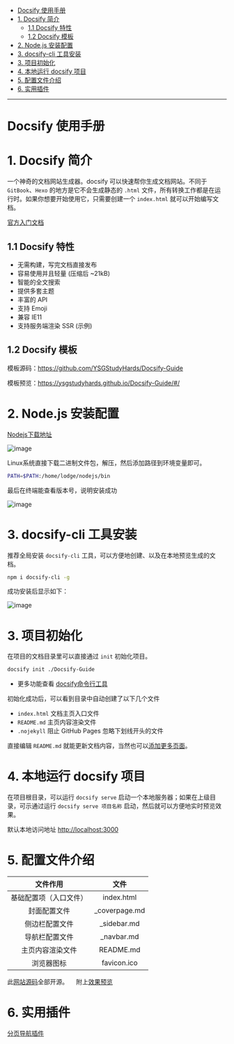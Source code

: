 - [Docsify 使用手册](#docsify-使用手册)
- [1. Docsify 简介](#1-docsify-简介)
  - [1.1 Docsify 特性](#11-docsify-特性)
  - [1.2 Docsify 模板](#12-docsify-模板)
- [2. Node.js 安装配置](#2-nodejs-安装配置)
- [3. docsify-cli 工具安装](#3-docsify-cli-工具安装)
- [3. 项目初始化](#3-项目初始化)
- [4. 本地运行 docsify 项目](#4-本地运行-docsify-项目)
- [5. 配置文件介绍](#5-配置文件介绍)
- [6. 实用插件](#6-实用插件)
---

# Docsify 使用手册

# 1. Docsify 简介

一个神奇的文档网站生成器。docsify 可以快速帮你生成文档网站。不同于 `GitBook`、`Hexo` 的地方是它不会生成静态的 `.html` 文件，所有转换工作都是在运行时。如果你想要开始使用它，只需要创建一个 `index.html` 就可以开始编写文档。

[官方入门文档](https://docsify.js.org/#/zh-cn/)

## 1.1 Docsify 特性

- 无需构建，写完文档直接发布
- 容易使用并且轻量 (压缩后 ~21kB)
- 智能的全文搜索
- 提供多套主题
- 丰富的 API
- 支持 Emoji
- 兼容 IE11
- 支持服务端渲染 SSR (示例)

## 1.2 Docsify 模板

模板源码：<https://github.com/YSGStudyHards/Docsify-Guide>

模板预览：<https://ysgstudyhards.github.io/Docsify-Guide/#/>

# 2. Node.js 安装配置

[Nodejs下载地址](http://nodejs.cn/download/)

![image](https://user-images.githubusercontent.com/26021085/163298955-4ba7fd85-343d-40c6-b78f-40a1110df031.png)

Linux系统直接下载二进制文件包，解压，然后添加路径到环境变量即可。

``` bash
PATH=$PATH:/home/lodge/nodejs/bin
```

最后在终端能查看版本号，说明安装成功

![image](https://user-images.githubusercontent.com/26021085/163299161-c36a5831-65e2-44d0-afe8-79d636a5c4d2.png)

# 3. docsify-cli 工具安装

推荐全局安装 `docsify-cli` 工具，可以方便地创建、以及在本地预览生成的文档。

``` bash
npm i docsify-cli -g
```

成功安装后显示如下：

![image](https://user-images.githubusercontent.com/26021085/163303235-948e7101-25c3-426b-b191-c260f4519afb.png)

# 3. 项目初始化

在项目的文档目录里可以直接通过 `init` 初始化项目。

``` bash
docsify init ./Docsify-Guide
```

- 更多功能查看 [docsify命令行工具](https://github.com/docsifyjs/docsify-cli)

初始化成功后，可以看到目录中自动创建了以下几个文件

- `index.html` 文档主页入口文件
- `README.md` 主页内容渲染文件
- `.nojekyll` 阻止 GitHub Pages 忽略下划线开头的文件

直接编辑 `README.md` 就能更新文档内容，当然也可以[添加更多页面](https://docsify.js.org/#/zh-cn/more-pages)。

# 4. 本地运行 docsify 项目

在项目根目录，可以运行 `docsify serve` 启动一个本地服务器；如果在上级目录，可示通过运行 `docsify serve 项目名称` 启动，然后就可以方便地实时预览效果。

默认本地访问地址 <http://localhost:3000>

# 5. 配置文件介绍

  | 文件作用	| 文件 |
  | :------: | :--: |
基础配置项（入口文件） |	index.html
封面配置文件          |	 _coverpage.md
侧边栏配置文件        |	 _sidebar.md
导航栏配置文件        |	 _navbar.md
主页内容渲染文件      |	 README.md
浏览器图标	          | favicon.ico

此[网站源码](https://github.com/hsl416604093/AutoBuildTools/tree/master/docs)全部开源。&emsp; 附上[效果预览](https://echoheim.github.io/AutoBuildTools/#/)

# 6. 实用插件

[分页导航插件](https://github.com/imyelo/docsify-pagination#readme)
